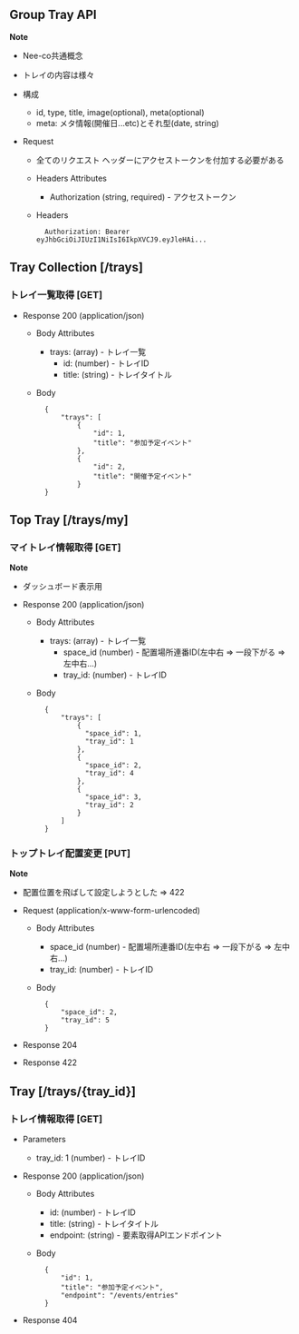## Group Tray API

**Note**
* Nee-co共通概念
* トレイの内容は様々
* 構成
    + id, type, title, image(optional), meta(optional)
    + meta: メタ情報(開催日...etc)とそれ型(date, string)

* Request

    * 全てのリクエスト ヘッダーにアクセストークンを付加する必要がある

    * Headers Attributes
        - Authorization (string, required) - アクセストークン

    * Headers

            Authorization: Bearer eyJhbGciOiJIUzI1NiIsI6IkpXVCJ9.eyJleHAi...

## Tray Collection [/trays]

### トレイ一覧取得 [GET]

* Response 200 (application/json)

    * Body Attributes
      * trays: (array) - トレイ一覧
        + id: (number) - トレイID
        + title: (string) - トレイタイトル

    * Body

            {
                "trays": [
                    {
                        "id": 1,
                        "title": "参加予定イベント"
                    },
                    {
                        "id": 2,
                        "title": "開催予定イベント"
                    }
            }

## Top Tray [/trays/my]

### マイトレイ情報取得 [GET]

**Note**
* ダッシュボード表示用

* Response 200 (application/json)

    * Body Attributes
      * trays: (array) - トレイ一覧
        + space_id (number) - 配置場所連番ID(左中右 => 一段下がる => 左中右...)
        + tray_id: (number) - トレイID

    * Body

            {
                "trays": [
                    {
                      "space_id": 1,
                      "tray_id": 1
                    },
                    {
                      "space_id": 2,
                      "tray_id": 4
                    },
                    {
                      "space_id": 3,
                      "tray_id": 2
                    }
                ]
            }

### トップトレイ配置変更 [PUT]

**Note**
* 配置位置を飛ばして設定しようとした => 422

* Request (application/x-www-form-urlencoded)

    * Body Attributes
      * space_id (number) - 配置場所連番ID(左中右 => 一段下がる => 左中右...)
      * tray_id: (number) - トレイID

    * Body

            {
                "space_id": 2,
                "tray_id": 5
            }

* Response 204
* Response 422

## Tray [/trays/{tray_id}]

### トレイ情報取得 [GET]

* Parameters
    * tray_id: 1 (number) - トレイID

* Response 200 (application/json)

    * Body Attributes
      * id: (number) - トレイID
      * title: (string) - トレイタイトル
      * endpoint: (string) - 要素取得APIエンドポイント

    * Body

            {
                "id": 1,
                "title": "参加予定イベント",
                "endpoint": "/events/entries"
            }

* Response 404
